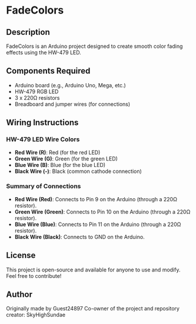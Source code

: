 # FadeColors

## Description
FadeColors is an Arduino project designed to create smooth color fading effects using the HW-479 LED.

## Components Required
- Arduino board (e.g., Arduino Uno, Mega, etc.)
- HW-479 RGB LED
- 3 x 220Ω resistors
- Breadboard and jumper wires (for connections)

## Wiring Instructions
### HW-479 LED Wire Colors
- **Red Wire (R)**: Red (for the red LED)
- **Green Wire (G)**: Green (for the green LED)
- **Blue Wire (B)**: Blue (for the blue LED)
- **Black Wire (-)**: Black (common cathode connection)

### Summary of Connections
- **Red Wire (Red)**: Connects to Pin 9 on the Arduino (through a 220Ω resistor).
- **Green Wire (Green)**: Connects to Pin 10 on the Arduino (through a 220Ω resistor).
- **Blue Wire (Blue)**: Connects to Pin 11 on the Arduino (through a 220Ω resistor).
- **Black Wire (Black)**: Connects to GND on the Arduino.

## License
This project is open-source and available for anyone to use and modify. Feel free to contribute!

## Author
Originally made by Guest24897
Co-owner of the project and repository creator: SkyHighSundae
